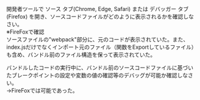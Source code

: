 開発者ツールで ソース タブ(Chrome, Edge, Safari) または デバッガー タブ(Firefox) を開き、ソースコードファイルがどのように表示されるかを確認しなさい。  
※FireFoxで確認  
ソースファイルの"webpack"部分に、元のコードが表示されていた。また、index.jsだけでなくインポート元のファイル（関数をExportしているファイル）も含め、バンドル前のファイル構造を保って表示されていた。

バンドルしたコードの実行中に、バンドル前のソースコードファイルに基づいたブレークポイントの設定や変数の値の確認等のデバッグが可能か確認しなさい。  
→FireFoxでは可能であった。
